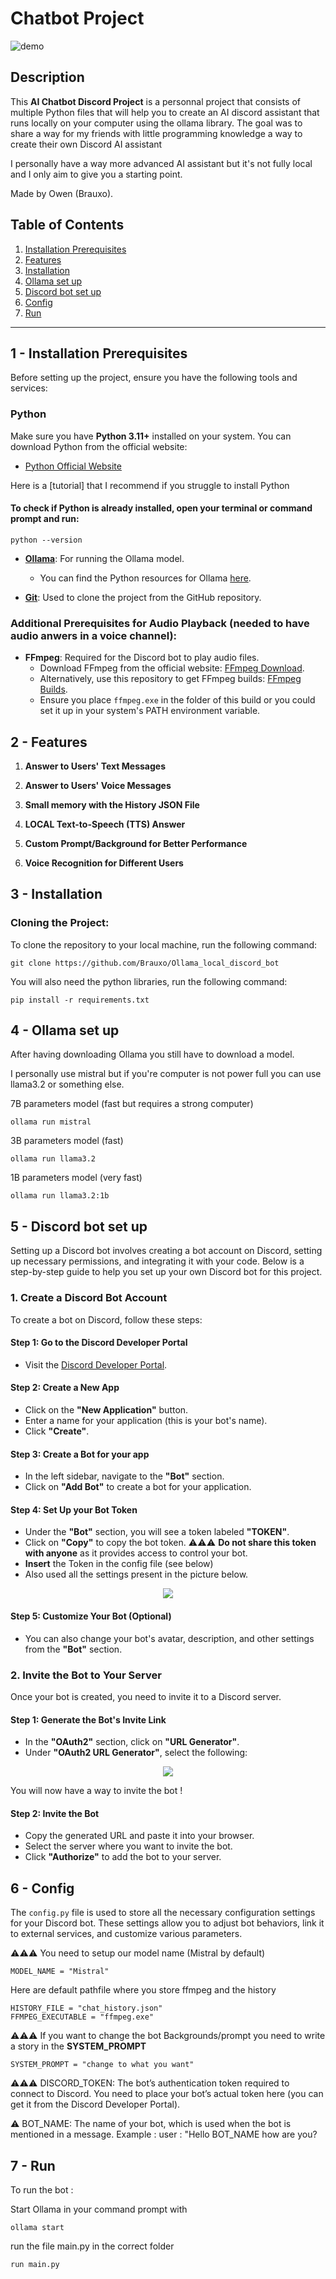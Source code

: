 # Chatbot Project

![demo](pics/demo.gif)

## Description

This **AI Chatbot Discord Project** is a personnal project that consists of multiple Python files that will help you to create an AI discord assistant that runs locally on your computer using the ollama library. The goal was to share a way for my friends with little programming knowledge a way to create their own Discord AI assistant

I personally have a way more advanced AI assistant but it's not fully local and I only aim to give you a starting point. 

Made by Owen (Brauxo).

## Table of Contents

1. [Installation Prerequisites](#1---installation-prerequisites)
2. [Features](#2---Features)
3. [Installation](#3---installation)
4. [Ollama set up](#4---Ollama-set-up)
5. [Discord bot set up](#5---Discord-bot-set-up)
6. [Config](#6---Config)
7. [Run](#7---run)

---

## 1 - Installation Prerequisites

Before setting up the project, ensure you have the following tools and services:

### **Python**

Make sure you have **Python 3.11+** installed on your system. You can download Python from the official website:

- [Python Official Website](https://www.python.org/downloads/)

Here is a [tutorial] that I recommend if you struggle to install Python


#### To check if Python is already installed, open your terminal or command prompt and run:

```
python --version
```

- **[Ollama](https://ollama.com/)**: For running the Ollama model.
  - You can find the Python resources for Ollama [here](https://github.com/ollama/ollama-python).

- **[Git](https://github.com/cambierelliot/E4-DataEngineerProject)**: Used to clone the project from the GitHub repository.

### Additional Prerequisites for Audio Playback (needed to have audio anwers in a voice channel):

- **FFmpeg**: Required for the Discord bot to play audio files.
  - Download FFmpeg from the official website: [FFmpeg Download](https://ffmpeg.org/download.html).
  - Alternatively, use this repository to get FFmpeg builds: [FFmpeg Builds](https://github.com/BtbN/FFmpeg-Builds/releases).
  - Ensure you place `ffmpeg.exe` in the folder of this build or you could set it up in your system's PATH environment variable.


## 2 - Features

1. **Answer to Users' Text Messages**

2. **Answer to Users' Voice Messages**

3. **Small memory with the History JSON File**

4. **LOCAL Text-to-Speech (TTS) Answer**

5. **Custom Prompt/Background for Better Performance**

6. **Voice Recognition for Different Users**


## 3 - Installation

### Cloning the Project:

To clone the repository to your local machine, run the following command:

```
git clone https://github.com/Brauxo/Ollama_local_discord_bot
```

You will also need the python libraries, run the following command:

```
pip install -r requirements.txt
```


## 4 - Ollama set up

After having downloading Ollama you still have to download a model. 

I personally use mistral but if you're computer is not power full you can use llama3.2 or something else.

7B parameters model (fast but requires a strong computer)
```
ollama run mistral
```

3B parameters model (fast)
```
ollama run llama3.2
```

1B parameters model (very fast)
```
ollama run llama3.2:1b
```


## 5 - Discord bot set up

Setting up a Discord bot involves creating a bot account on Discord, setting up necessary permissions, and integrating it with your code. Below is a step-by-step guide to help you set up your own Discord bot for this project.

### 1. **Create a Discord Bot Account**

To create a bot on Discord, follow these steps:

#### Step 1: Go to the Discord Developer Portal

- Visit the [Discord Developer Portal](https://discord.com/developers/applications).

#### Step 2: Create a New App

- Click on the **"New Application"** button.
- Enter a name for your application (this is your bot's name).
- Click **"Create"**.

#### Step 3: Create a Bot for your app

- In the left sidebar, navigate to the **"Bot"** section.
- Click on **"Add Bot"** to create a bot for your application.

#### Step 4: Set Up your Bot Token

- Under the **"Bot"** section, you will see a token labeled **"TOKEN"**.
- Click on **"Copy"** to copy the bot token. ⚠⚠⚠ **Do not share this token with anyone** as it provides access to control your bot.
- **Insert** the Token in the config file (see below)
- Also used all the settings present in the picture below.
<div align="center">
  <img src="pics/discord_setup2.png"/>
</div>

#### Step 5: Customize Your Bot (Optional)

- You can also change your bot's avatar, description, and other settings from the **"Bot"** section.


### 2. **Invite the Bot to Your Server**

Once your bot is created, you need to invite it to a Discord server.

#### Step 1: Generate the Bot's Invite Link

- In the **"OAuth2"** section, click on **"URL Generator"**.
- Under **"OAuth2 URL Generator"**, select the following:
<div align="center">
  <img src="pics/discord_setup1.png"/>
</div>

You will now have a way to invite the bot !


#### Step 2: Invite the Bot

- Copy the generated URL and paste it into your browser.
- Select the server where you want to invite the bot.
- Click **"Authorize"** to add the bot to your server.


## 6 - Config

The `config.py` file is used to store all the necessary configuration settings for your Discord bot. These settings allow you to adjust bot behaviors, link it to external services, and customize various parameters.

⚠⚠⚠ You need to setup our model name (Mistral by default)
```
MODEL_NAME = "Mistral"
```

Here are default pathfile where you store ffmpeg and the history
```
HISTORY_FILE = "chat_history.json"
FFMPEG_EXECUTABLE = "ffmpeg.exe"
```


⚠⚠⚠ If you want to change the bot Backgrounds/prompt you need to write a story in the **SYSTEM_PROMPT**
```
SYSTEM_PROMPT = "change to what you want"
```

⚠⚠⚠ DISCORD_TOKEN: The bot’s authentication token required to connect to Discord. You need to place your bot’s actual token here (you can get it from the Discord Developer Portal).

⚠ BOT_NAME: The name of your bot, which is used when the bot is mentioned in a message.
Example : user : "Hello BOT_NAME how are you? 


## 7 - Run

To run the bot : 

Start Ollama in your command prompt with 
```
ollama start
```

run the file main.py in the correct folder 
```
run main.py
```

